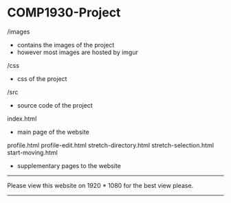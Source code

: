# COMP1930-Project

/images
- contains the images of the project
- however most images are hosted by imgur

/css
- css of the project

/src
- source code of the project

index.html
- main page of the website

profile.html
profile-edit.html
stretch-directory.html
stretch-selection.html
start-moving.html
- supplementary pages to the website



***
Please view this website on 1920 * 1080 for the best view please.
***